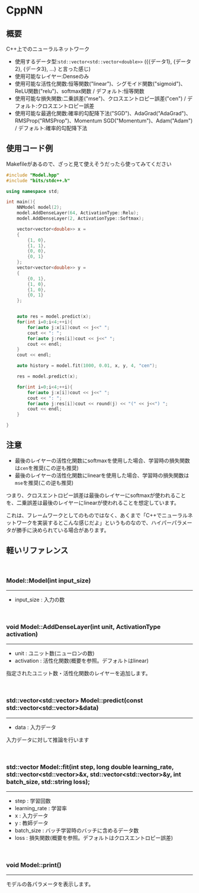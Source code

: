 # CppNN
## 概要
C++上でのニューラルネットワーク

- 使用するデータ型:`std::vector<std::vector<double>>`
    ({{データ1}, {データ2}, {データ3}, ...} と言った感じ)
- 使用可能なレイヤー:Denseのみ
- 使用可能な活性化関数:恒等関数("linear")、シグモイド関数("sigmoid")、ReLU関数("relu")、softmax関数 / デフォルト:恒等関数
- 使用可能な損失関数:二乗誤差("mse")、クロスエントロピー誤差("cen") / デフォルト:クロスエントロピー誤差
- 使用可能な最適化関数:確率的勾配降下法("SGD")、AdaGrad("AdaGrad")、RMSProp("RMSProp")、Momentum SGD("Momentum")、Adam("Adam") / デフォルト:確率的勾配降下法

## 使用コード例

Makefileがあるので、ざっと見て使えそうだったら使ってみてください

```C++
#include "Model.hpp"
#include "bits/stdc++.h"

using namespace std;

int main(){
    NNModel model(2);
    model.AddDenseLayer(64, ActivationType::Relu);
    model.AddDenseLayer(2, ActivationType::Softmax);

    vector<vector<double>> x = 
    {
        {1, 0},
        {1, 1},
        {0, 0},
        {0, 1}
    };
    vector<vector<double>> y = 
    {
        {0, 1},
        {1, 0},
        {1, 0},
        {0, 1}
    };


    auto res = model.predict(x);
    for(int i=0;i<4;++i){
        for(auto j:x[i])cout << j<<" ";
        cout << ": ";
        for(auto j:res[i])cout << j<<" ";
        cout << endl;
    }
    cout << endl;

    auto history = model.fit(1000, 0.01, x, y, 4, "cen");

    res = model.predict(x);

    for(int i=0;i<4;++i){
        for(auto j:x[i])cout << j<<" ";
        cout << ": ";
        for(auto j:res[i])cout << round(j) << "(" << j<<") ";
        cout << endl;
    }

}
```

## 注意
- 最後のレイヤーの活性化関数にsoftmaxを使用した場合、学習時の損失関数は`cen`を推奨(この逆も推奨)
- 最後のレイヤーの活性化関数にlinearを使用した場合、学習時の損失関数は`mse`を推奨(この逆も推奨)

つまり、クロスエントロピー誤差は最後のレイヤーにsoftmaxが使われることを、二乗誤差は最後のレイヤーにlinearが使われることを想定しています。

これは、フレームワークとしてのものではなく、あくまで「C++でニューラルネットワークを実装するとこんな感じだよ」というものなので、ハイパーパラメータが勝手に決められている場合があります。

## 軽いリファレンス

<br>

### Model::Model(int input_size)
<hr>

- input_size : 入力の数

<br>

### void Model::AddDenseLayer(int unit, ActivationType activation)
<hr>

- unit : ユニット数(ニューロンの数)
- activation : 活性化関数(概要を参照。デフォルトはlinear)

指定されたユニット数・活性化関数のレイヤーを追加します。

<br>

### std::vector<std::vector<long double>> Model::predict(const std::vector<std::vector<long double>>&data)
<hr>

- data : 入力データ

入力データに対して推論を行います

<br>

### std::vector<long double> Model::fit(int step, long double learning_rate, std::vector<std::vector<long double>>&x, std::vector<std::vector<long double>>&y, int batch_size, std::string loss);
<hr>

- step : 学習回数
- learning_rate : 学習率
- x : 入力データ
- y : 教師データ
- batch_size : バッチ学習時のバッチに含めるデータ数
- loss : 損失関数(概要を参照。デフォルトはクロスエントロピー誤差)

<br>

### void Model::print()
<hr>

モデルの各パラメータを表示します。

